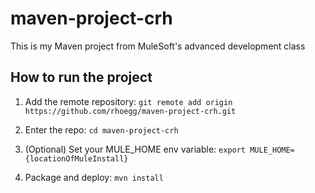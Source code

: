 # maven-project-crh

This is my Maven project from MuleSoft's advanced development class

## How to run the project

1. Add the remote repository: `git remote add origin https://github.com/rhoegg/maven-project-crh.git`

1. Enter the repo: `cd maven-project-crh`

1. (Optional) Set your MULE_HOME env variable: `export MULE_HOME={locationOfMuleInstall}`

1. Package and deploy: `mvn install`
